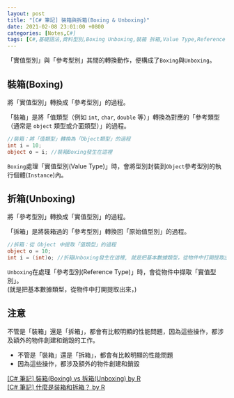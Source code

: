 ```yaml
---
layout: post
title: "[C# 筆記] 裝箱與拆箱(Boxing & Unboxing)"
date: 2021-02-08 23:01:00 +0800
categories: [Notes,C#]
tags: [C#,基礎語法,資料型別,Boxing Unboxing,裝箱 拆箱,Value Type,Reference Type]
---
```


「實值型別」與「參考型別」其間的轉換動作，便構成了`Boxing`與`Unboxing`。

## 裝箱(Boxing) 

將「實值型別」轉換成「參考型別」的過程。        

「裝箱」是將「值類型（例如 `int`, `char`, `double` 等）」轉換為對應的「參考類型（通常是 `object` 類型或介面類型）」的過程。

```c#
//裝箱：將「值類型」轉換為「Object類型」的過程
int i = 10;
object o = i; //裝箱Boxing發生在這裡
```

`Boxing`處理「實值型別(Value Type)」時，會將型別封裝到`Object`參考型別的執行個體(`Instance`)內。


## 折箱(Unboxing)

將「參考型別」轉換成「實值型別」的過程。        

「拆箱」是將裝箱過的「參考型別」轉換回「原始值型別」的過程。

```c#
//拆箱：從 Object 中提取「值類型」的過程
object o = 10;
int i = (int)o; //折箱Unboxing發生在這裡, 就是把基本數據類型，從物件中打開提取出來，
```

`Unboxing`在處理「參考型別(Reference Type)」時，會從物件中擷取「實值型別」。        
(就是把基本數據類型，從物件中打開提取出來，)



## 注意

不管是「裝箱」還是「拆箱」，都會有比較明顯的性能問題，因為這些操作，都涉及額外的物件創建和銷毀的工作。

- 不管是「裝箱」還是「拆箱」，都會有比較明顯的性能問題
- 因為這些操作，都涉及額外的物件創建和銷毀



[[C# 筆記] 裝箱(Boxing) vs 拆箱(Unboxing) by R](https://riivalin.github.io/posts/2010/01/r-csharp-note-13/)     
[[C# 筆記] 什麼是装箱和拆箱？ by R](https://riivalin.github.io/posts/2017/02/what-is-boxing-and-unboxing/)